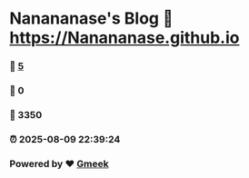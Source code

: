 # Nanananase's Blog :link: https://Nanananase.github.io 
### :page_facing_up: [5](https://Nanananase.github.io/tag.html) 
### :speech_balloon: 0 
### :hibiscus: 3350 
### :alarm_clock: 2025-08-09 22:39:24 
### Powered by :heart: [Gmeek](https://github.com/Meekdai/Gmeek)
